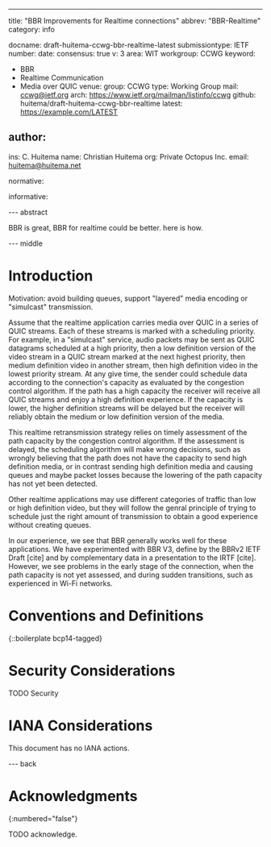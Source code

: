 ---
title: "BBR Improvements for Realtime connections"
abbrev: "BBR-Realtime"
category: info

docname: draft-huitema-ccwg-bbr-realtime-latest
submissiontype: IETF
number:
date:
consensus: true
v: 3
area: WIT
workgroup: CCWG
keyword:
 - BBR
 - Realtime Communication
 - Media over QUIC
venue:
  group: CCWG
  type: Working Group
  mail: ccwg@ietf.org
  arch: https://www.ietf.org/mailman/listinfo/ccwg
  github: huitema/draft-huitema-ccwg-bbr-realtime
  latest: https://example.com/LATEST

author:
 -
   ins: C. Huitema
   name: Christian Huitema
   org: Private Octopus Inc.
   email: huitema@huitema.net

normative:

informative:


--- abstract

BBR is great, BBR for realtime could be better. here is how.


--- middle

# Introduction

Motivation: avoid building queues, support "layered" media encoding
or "simulcast" transmission.

Assume that the realtime application carries media over QUIC in a series of
QUIC streams. Each of these streams is marked with a scheduling priority. For
example, in a "simulcast" service, audio packets may be sent as QUIC datagrams
scheduled at a high priority, then a low definition version of the video
stream in a QUIC stream marked at the next highest priority, then medium
definition video in another stream, then high definition video in the lowest
priority stream. At any give time, the sender could schedule data according
to the connection's capacity as evaluated by the congestion control algorithm.
If the path has a high capacity the receiver will receive all QUIC streams and
enjoy a high definition experience. If the capacity is lower, the higher
definition streams will be delayed but the receiver will reliably obtain
the medium or low definition version of the media.

This realtime retransmission strategy relies on timely assessment of the
path capacity by the congestion control algorithm. If the assessment is delayed,
the scheduling algorithm will make wrong decisions, such as wrongly believing that
the path does not have the capacity to send high definition media, or in contrast
sending high definition media and causing queues and maybe packet losses
because the lowering of the path capacity has not yet been detected.

Other realtime applications may use different categories of traffic than low
or high definition video, but they will follow the genral principle of trying
to schedule just the right amount of transmission to obtain a good experience
without creating queues.

In our experience, we see that BBR generally works well for these applications.
We have experimented with BBR V3, define by the BBRv2 IETF Draft [cite] and by
complementary data in a presentation to the IRTF [cite]. However, we see problems
in the early stage of the connection, when the path capacity is not yet
assessed, and during sudden transitions, such as experienced in Wi-Fi networks.


# Conventions and Definitions

{::boilerplate bcp14-tagged}

# Security Considerations

TODO Security


# IANA Considerations

This document has no IANA actions.


--- back

# Acknowledgments
{:numbered="false"}

TODO acknowledge.
